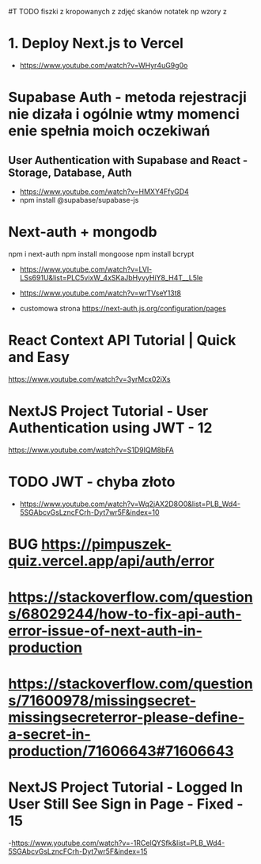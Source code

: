 #T TODO fiszki z kropowanych z zdjęć skanów notatek np wzory z

# 1. Deploy Next.js to Vercel

- https://www.youtube.com/watch?v=WHyr4uG9g0o

# Supabase Auth - metoda rejestracji nie dizała i ogólnie wtmy momenci enie spełnia moich oczekiwań

## User Authentication with Supabase and React - Storage, Database, Auth

- https://www.youtube.com/watch?v=HMXY4FfyGD4
- npm install @supabase/supabase-js

# Next-auth + mongodb

npm i next-auth
npm install mongoose
npm install bcrypt

- https://www.youtube.com/watch?v=LVl-LSs691U&list=PLC5vixW_4xSKaJbHyvyHiY8_H4T__L5le
- https://www.youtube.com/watch?v=wrTVseY13t8

- customowa strona
  https://next-auth.js.org/configuration/pages

# React Context API Tutorial | Quick and Easy

https://www.youtube.com/watch?v=3yrMcx02jXs

# NextJS Project Tutorial - User Authentication using JWT - 12

https://www.youtube.com/watch?v=S1D9IQM8bFA

# TODO JWT - chyba złoto

- https://www.youtube.com/watch?v=Wq2jAX2D8O0&list=PLB_Wd4-5SGAbcvGsLzncFCrh-Dyt7wr5F&index=10

# BUG https://pimpuszek-quiz.vercel.app/api/auth/error

# https://stackoverflow.com/questions/68029244/how-to-fix-api-auth-error-issue-of-next-auth-in-production
# https://stackoverflow.com/questions/71600978/missingsecret-missingsecreterror-please-define-a-secret-in-production/71606643#71606643

# NextJS Project Tutorial - Logged In User Still See Sign in Page - Fixed - 15

-https://www.youtube.com/watch?v=-1RCelQYSfk&list=PLB_Wd4-5SGAbcvGsLzncFCrh-Dyt7wr5F&index=15
